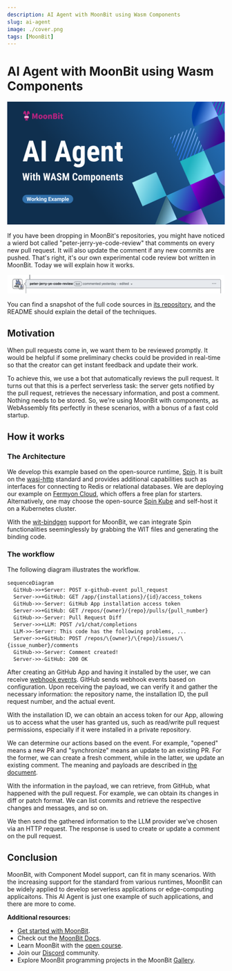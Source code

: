 ```yaml
---
description: AI Agent with MoonBit using Wasm Components
slug: ai-agent
image: ./cover.png
tags: [MoonBit]
---
```


# AI Agent with MoonBit using Wasm Components

![cover](cover.png)

If you have been dropping in MoonBit's repositories, you might have noticed a wierd bot called "peter-jerry-ye-code-review" that comments on every new pull request. It will also update the comment if any new commits are pushed. That's right, it's our own experimental code review bot written in MoonBit. Today we will explain how it works.

![screenshot.png](screenshot.png)

You can find a snapshot of the full code sources in [its repository](https://github.com/moonbitlang/example-ai-agent), and the README should explain the detail of the techniques.

## Motivation

When pull requests come in, we want them to be reviewed promptly. It would be helpful if some preliminary checks could be provided in real-time so that the creator can get instant feedback and update their work.

To achieve this, we use a bot that automatically reviews the pull request. It turns out that this is a perfect serverless task: the server gets notified by the pull request, retrieves the necessary information, and post a comment. Nothing needs to be stored. So, we're using MoonBit with components, as WebAssembly fits perfectly in these scenarios, with a bonus of a fast cold startup.

## How it works

### The Architecture

We develop this example based on the open-source runtime, [Spin](https://developer.fermyon.com/spin/v2/index). It is built on the [wasi-http](https://github.com/WebAssembly/wasi-http) standard and provides additional capabilities such as interfaces for connecting to Redis or relational databases. We are deploying our example on [Fermyon Cloud](https://developer.fermyon.com/cloud/index), which offers a free plan for starters. Alternatively, one may choose the open-source [Spin Kube](https://www.spinkube.dev/) and self-host it on a Kubernetes cluster.

With the [wit-bindgen](https://github.com/bytecodealliance/wit-bindgen) support for MoonBit, we can integrate Spin functionalities seeminglessly by grabbing the WIT files and generating the binding code.

### The workflow

The following diagram illustrates the workflow.

```mermaid
sequenceDiagram
  GitHub->>+Server: POST x-github-event pull_request
  Server->>+GitHub: GET /app/{installations}/{id}/access_tokens
  GitHub->>-Server: GitHub App installation access token
  Server->>+GitHub: GET /repos/{owner}/{repo}/pulls/{pull_number}
  GitHub->>-Server: Pull Request Diff
  Server->>+LLM: POST /v1/chat/completions
  LLM->>-Server: This code has the following problems, ...
  Server->>+GitHub: POST /repos/\{owner}/\{repo}/issues/\{issue_number}/comments
  GitHub->>-Server: Comment created!
  Server->>-GitHub: 200 OK
```

After creating an GitHub App and having it installed by the user, we can receive [webhook events](https://docs.github.com/en/webhooks). GitHub sends webhook events based on configuration. Upon receiving the payload, we can verify it and gather the necessary information: the repository name, the installation ID, the pull request number, and the actual event.

With the installation ID, we can obtain an access token for our App, allowing us to access what the user has granted us, such as read/write pull request permissions, especially if it were installed in a private repository.

We can determine our actions based on the event. For example, "opened" means a new PR and "synchronize" means an update to an existing PR. For the former, we can create a fresh comment, while in the latter, we update an existing comment. The meaning and payloads are described in [the document](https://docs.github.com/en/webhooks/webhook-events-and-payloads).

With the information in the payload, we can retrieve, from GitHub, what happened with the pull request. For example, we can obtain its changes in diff or patch format. We can list commits and retrieve the respective changes and messages, and so on.

We then send the gathered information to the LLM provider we've chosen via an HTTP request. The response is used to create or update a comment on the pull request.

## Conclusion

MoonBit, with Component Model support, can fit in many scenarios. With the increasing support for the standard from various runtimes, MoonBit can be widely applied to develop serverless applications or edge-computing applicaitons. This AI Agent is just one example of such applications, and there are more to come.

**Additional resources:**

- [Get started with MoonBit](https://www.moonbitlang.com/download/).
- Check out the [MoonBit Docs](https://github.com/moonbitlang/moonbit-docs).
- Learn MoonBit with the [open course](https://moonbitlang.github.io/moonbit-textbook/).
- Join our [Discord](https://discord.gg/5d46MfXkfZ) community.
- Explore MoonBit programming projects in the MoonBit [Gallery](https://www.moonbitlang.com/gallery/).
